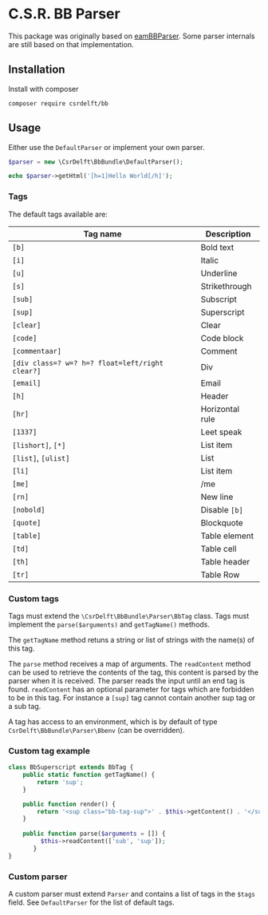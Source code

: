 # C.S.R. BB Parser

This package was originally based on [eamBBParser](https://sourceforge.net/projects/eambbparser/). Some parser internals are still based on that implementation.

## Installation

Install with composer

```
composer require csrdelft/bb
```

## Usage

Either use the `DefaultParser` or implement your own parser.

```php
$parser = new \CsrDelft\BbBundle\DefaultParser();

echo $parser->getHtml('[h=1]Hello World[/h]');
```

### Tags
The default tags available are:

|Tag name|Description|
|---|---|
|`[b]`| Bold text |
|`[i]`|Italic|
|`[u]`|Underline|
|`[s]`|Strikethrough|
|`[sub]`|Subscript|
|`[sup]`|Superscript|
|`[clear]`|Clear|
|`[code]`|Code block|
|`[commentaar]`|Comment|
|`[div class=? w=? h=? float=left/right clear?]`|Div|
|`[email]`|Email|
|`[h]`|Header|
|`[hr]`|Horizontal rule|
|`[1337]`|Leet speak|
|`[lishort]`, `[*]`| List item|
|`[list]`, `[ulist]`| List|
|`[li]`|List item|
|`[me]`| /me|
|`[rn]`| New line|
|`[nobold]`|Disable `[b]`|
|`[quote]`|Blockquote|
|`[table]`|Table element|
|`[td]`| Table cell|
|`[th]`| Table header|
|`[tr]`|Table Row|

### Custom tags

Tags must extend the `\CsrDelft\BbBundle\Parser\BbTag` class. Tags must implement the `parse($arguments)` and `getTagName()` methods.

The `getTagName` method retuns a string or list of strings with the name(s) of this tag.

The `parse` method receives a map of arguments. The `readContent` method can be used to retrieve the contents of
the tag, this content is parsed by the parser when it is received. The parser reads the input until an end tag is
found. `readContent` has an optional parameter for tags which are forbidden to be in this tag. For instance a `[sup]`
tag cannot contain another sup tag or a sub tag.

A tag has access to an environment, which is by default of type `CsrDelft\BbBundle\Parser\Bbenv` (can be overridden).

### Custom tag example

```php
class BbSuperscript extends BbTag {
	public static function getTagName() {
		return 'sup';
	}

	public function render() {
		return '<sup class="bb-tag-sup">' . $this->getContent() . '</sup>';
	}
    
    public function parse($arguments = []) {
         $this->readContent(['sub', 'sup']);
       }
}
```

### Custom parser

A custom parser must extend `Parser` and contains a list of tags in the `$tags` field. See `DefaultParser` for the 
list of default tags.
